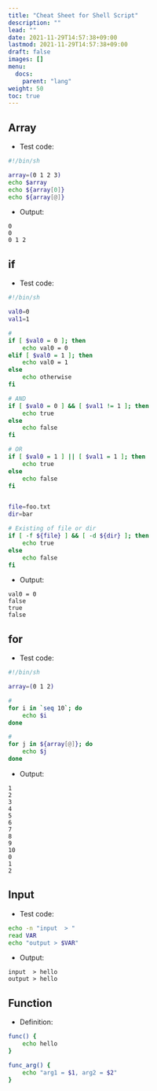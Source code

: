 ```yaml
---
title: "Cheat Sheet for Shell Script"
description: ""
lead: ""
date: 2021-11-29T14:57:38+09:00
lastmod: 2021-11-29T14:57:38+09:00
draft: false
images: []
menu: 
  docs:
    parent: "lang"
weight: 50
toc: true
---
```


## Array

- Test code:

```bash
#!/bin/sh

array=(0 1 2 3)
echo $array
echo ${array[0]}
echo ${array[@]}
```

- Output:

```text
0
0
0 1 2
```

## if

- Test code:

```bash
#!/bin/sh

val0=0
val1=1

#
if [ $val0 = 0 ]; then
	echo val0 = 0
elif [ $val0 = 1 ]; then
	echo val0 = 1
else
	echo otherwise
fi

# AND
if [ $val0 = 0 ] && [ $val1 != 1 ]; then
	echo true
else
	echo false
fi

# OR
if [ $val0 = 1 ] || [ $val1 = 1 ]; then
	echo true
else
	echo false
fi


file=foo.txt
dir=bar

# Existing of file or dir
if [ -f ${file} ] && [ -d ${dir} ]; then
	echo true
else
	echo false
fi
```

- Output:

```text
val0 = 0
false
true
false
```

## for

- Test code:

```bash
#!/bin/sh

array=(0 1 2)

#
for i in `seq 10`; do
	echo $i
done

#
for j in ${array[@]}; do
	echo $j
done
```

- Output:

```text
1
2
3
4
5
6
7
8
9
10
0
1
2
```

## Input

- Test code:

```sh
echo -n "input  > "
read VAR
echo "output > $VAR"
```

- Output:

```text
input  > hello
output > hello
```

## Function

- Definition:

```sh
func() {
	echo hello
}

func_arg() {
	echo "arg1 = $1, arg2 = $2"
}
```
